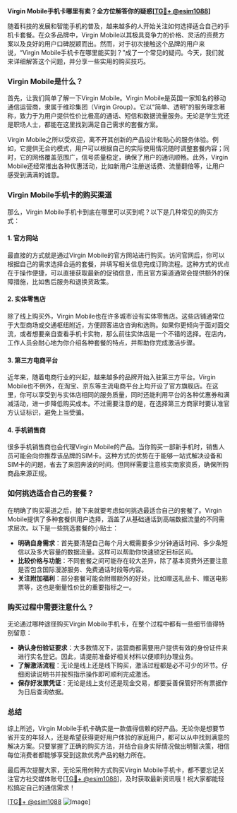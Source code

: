 **Virgin Mobile手机卡哪里有卖？全方位解答你的疑惑[[TG💪+ @esim1088](https://t.me/s/esim1088)]**

随着科技的发展和智能手机的普及，越来越多的人开始关注如何选择适合自己的手机卡套餐。在众多品牌中，Virgin Mobile以其极具竞争力的价格、灵活的资费方案以及良好的用户口碑脱颖而出。然而，对于初次接触这个品牌的用户来说，“Virgin Mobile手机卡在哪里能买到？”成了一个常见的疑问。今天，我们就来详细解答这个问题，并分享一些实用的购买技巧。

### Virgin Mobile是什么？

首先，让我们简单了解一下Virgin Mobile。Virgin Mobile是英国一家知名的移动通信运营商，隶属于维珍集团（Virgin Group）。它以“简单、透明”的服务理念著称，致力于为用户提供性价比极高的通话、短信和数据流量服务。无论是学生党还是职场人士，都能在这里找到满足自己需求的套餐方案。

Virgin Mobile之所以受欢迎，离不开其创新的产品设计和贴心的服务体验。例如，它提供无合约模式，用户可以根据自己的实际使用情况随时调整套餐内容；同时，它的网络覆盖范围广，信号质量稳定，确保了用户的通讯顺畅。此外，Virgin Mobile还经常推出各种优惠活动，比如新用户注册送话费、流量翻倍等，让用户感受到满满的诚意。

### Virgin Mobile手机卡的购买渠道

那么，Virgin Mobile手机卡到底在哪里可以买到呢？以下是几种常见的购买方式：

#### 1. 官方网站

最直接的方式就是通过Virgin Mobile的官方网站进行购买。访问官网后，你可以根据自己的需求选择合适的套餐，并填写相关信息完成订购流程。这种方式的优点在于操作便捷，可以直接获取最新的促销信息，而且官方渠道通常会提供额外的保障措施，比如售后服务和退换货政策。

#### 2. 实体零售店

除了线上购买外，Virgin Mobile也在许多城市设有实体零售店。这些店铺通常位于大型商场或交通枢纽附近，方便顾客进店咨询和选购。如果你更倾向于面对面交流，或者想要亲自查看手机卡实物，那么前往实体店是一个不错的选择。在店内，工作人员会耐心地为你介绍各种套餐的特点，并帮助你完成激活步骤。

#### 3. 第三方电商平台

近年来，随着电商行业的兴起，越来越多的品牌开始入驻第三方平台。Virgin Mobile也不例外，在淘宝、京东等主流电商平台上均开设了官方旗舰店。在这里，你可以享受到与实体店相同的服务质量，同时还能利用平台的各种优惠券和满减活动，进一步降低购买成本。不过需要注意的是，在选择第三方商家时要认准官方认证标识，避免上当受骗。

#### 4. 手机销售商

很多手机销售商也会代理Virgin Mobile的产品。当你购买一部新手机时，销售人员可能会向你推荐该品牌的SIM卡。这种方式的优势在于能够一站式解决设备和SIM卡的问题，省去了来回奔波的时间。但同样需要注意核实商家资质，确保所购商品来源正规。

### 如何挑选适合自己的套餐？

在明确了购买渠道之后，接下来就要考虑如何挑选最适合自己的套餐了。Virgin Mobile提供了多种套餐供用户选择，涵盖了从基础通话到高端数据流量的不同需求层次。以下是一些挑选套餐的小贴士：

- **明确自身需求**：首先要清楚自己每个月大概需要多少分钟通话时间、多少条短信以及多大容量的数据流量。这样可以帮助你快速锁定目标区间。
- **比较价格与功能**：不同套餐之间可能存在较大差异，除了基本资费外还要注意是否包含国际漫游服务、免费通话时段等内容。
- **关注附加福利**：部分套餐可能会附赠额外的好处，比如赠送礼品卡、赠送电影票等，这也是衡量性价比的重要指标之一。

### 购买过程中需要注意什么？

无论通过哪种途径购买Virgin Mobile手机卡，在整个过程中都有一些细节值得特别留意：

- **确认身份验证要求**：大多数情况下，运营商都需要用户提供有效的身份证件来进行实名登记。因此，请提前准备好相关材料以便顺利办理业务。
- **了解激活流程**：无论是线上还是线下购买，激活过程都是必不可少的环节。仔细阅读说明书并按照指示操作即可顺利完成激活。
- **保存好发票凭证**：无论是线上支付还是现金交易，都要妥善保管好所有票据作为日后查询依据。

### 总结

综上所述，Virgin Mobile手机卡确实是一款值得信赖的好产品。无论你是想要节省开支的年轻人，还是希望获得更好用户体验的家庭用户，都可以从中找到满意的解决方案。只要掌握了正确的购买方法，并结合自身实际情况做出明智决策，相信每位消费者都能够享受到这款优秀产品的魅力所在。

最后再次提醒大家，无论采用何种方式购买Virgin Mobile手机卡，都不要忘记关注官方社交媒体账号[[TG💪+ @esim1088](https://t.me/s/esim1088)]，及时获取最新资讯哦！祝大家都能轻松搞定自己的通信需求！

[[TG💪+ @esim1088](https://t.me/s/esim1088) ![Image](https://i.postimg.cc/4NQfJmqS/Snipaste-2025-05-13-00-14-12.png)]